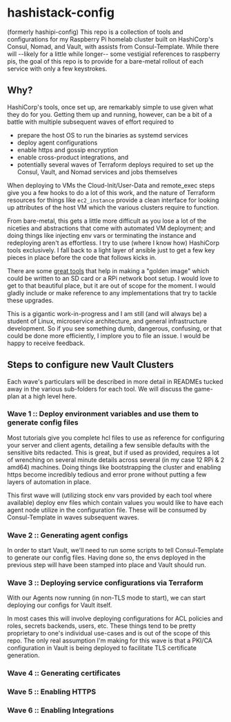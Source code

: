 # hashistack-config
(formerly hashipi-config)
This repo is a collection of tools and configurations for my Raspberry Pi homelab cluster built on HashiCorp's Consul, Nomad, and Vault, with assists from Consul-Template.  While there will --likely for a little while longer-- some vestigial references to raspberry pis, the goal of this repo is to provide for a bare-metal rollout of each service with only a few keystrokes.

## Why?

HashiCorp's tools, once set up, are remarkably simple to use given what they do for you.  Getting them up and running, however, can be a bit of a battle with multiple subsequent waves of effort required to
- prepare the host OS to run the binaries as systemd services
- deploy agent configurations
- enable https and gossip encryption
- enable cross-product integrations, and
- potentially several waves of Terraform deploys required to set up the Consul, Vault, and Nomad services and jobs themselves

When deploying to VMs the Cloud-Init/User-Data and remote_exec steps give you a few hooks to do a lot of this work, and the nature of Terraform resources for things like `ec2_instance` provide a clean interface for looking up attributes of the host VM which the various clusters require to function.

From bare-metal, this gets a little more difficult as you lose a lot of the niceties and abstractions that come with automated VM deployment; and doing things like injecting env vars or terminating the instance and redeploying aren't as effortless.  I try to use (where I know how) HashiCorp tools exclusively.  I fall back to a light layer of ansible just to get a few key pieces in place before the code that follows kicks in.

There are some [great tools](https://github.com/solo-io/packer-builder-arm-image) that help in making a "golden image" which could be written to an SD card or a RPi network boot setup.  I would love to get to that beautiful place, but it are out of scope for the moment.  I would gladly include or make reference to any implementations that try to tackle these upgrades.

This is a gigantic work-in-progress and I am still (and will always be) a student of Linux, microservice architecture, and general infrastructure development.  So if you see something dumb, dangerous, confusing, or that could be done more efficiently, I implore you to file an issue.  I would be happy to receive feedback.

## Steps to configure new Vault Clusters
Each wave's particulars will be described in more detail in READMEs tucked away in the various sub-folders for each tool.  We will discuss the game-plan at a high level here.
### Wave 1 :: Deploy environment variables and use them to generate config files
Most tutorials give you complete hcl files to use as reference for configuring your server and client agents, detailing a few sensible defaults with the sensitive bits redacted.  This is great, but if used as provided, requires a lot of wrenching on several minute details across several (in my case 12 RPi & 2 amd64) machines.  Doing things like bootstrapping the cluster and enabling https become incredibly tedious and error prone without putting a few layers of automation in place.

This first wave will (utilizing stock env vars provided by each tool where available) deploy env files which contain values you would like to have each agent node utilize in the configuration file.  These will be consumed by Consul-Template in waves subsequent waves.

### Wave 2 :: Generating agent configs
In order to start Vault, we'll need to run some scripts to tell Consul-Template to generate our config files.  Having done so, the envs deployed in the previous step will have been stamped into place and Vault should run.

### Wave 3 :: Deploying service configurations via Terraform
With our Agents now running (in non-TLS mode to start), we can start deploying our configs for Vault itself.

In most cases this will involve deploying configurations for ACL policies and roles, secrets backends, users, etc.  These things tend to be pretty proprietary to one's individual use-cases and is out of the scope of this repo.  The only real assumption I'm making for this wave is that a PKI/CA configuration in Vault is being deployed to facilitate TLS certificate generation.

### Wave 4 :: Generating certificates

### Wave 5 :: Enabling HTTPS

### Wave 6 :: Enabling Integrations
